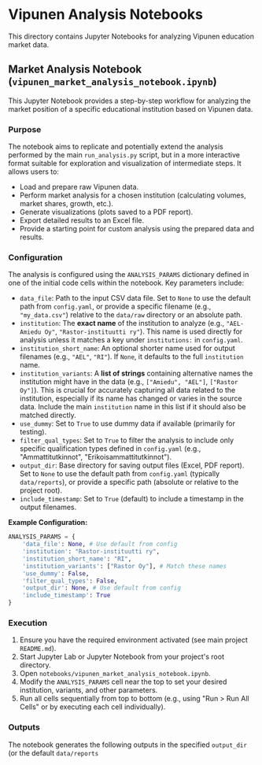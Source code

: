 # Vipunen Analysis Notebooks

This directory contains Jupyter Notebooks for analyzing Vipunen education market data.

## Market Analysis Notebook (`vipunen_market_analysis_notebook.ipynb`)

This Jupyter Notebook provides a step-by-step workflow for analyzing the market position of a specific educational institution based on Vipunen data.

### Purpose

The notebook aims to replicate and potentially extend the analysis performed by the main `run_analysis.py` script, but in a more interactive format suitable for exploration and visualization of intermediate steps. It allows users to:

*   Load and prepare raw Vipunen data.
*   Perform market analysis for a chosen institution (calculating volumes, market shares, growth, etc.).
*   Generate visualizations (plots saved to a PDF report).
*   Export detailed results to an Excel file.
*   Provide a starting point for custom analysis using the prepared data and results.

### Configuration

The analysis is configured using the `ANALYSIS_PARAMS` dictionary defined in one of the initial code cells within the notebook. Key parameters include:

*   `data_file`: Path to the input CSV data file. Set to `None` to use the default path from `config.yaml`, or provide a specific filename (e.g., `"my_data.csv"`) relative to the `data/raw` directory or an absolute path.
*   `institution`: The **exact name** of the institution to analyze (e.g., `"AEL-Amiedu Oy"`, `"Rastor-instituutti ry"`). This name is used directly for analysis unless it matches a key under `institutions:` in `config.yaml`.
*   `institution_short_name`: An optional shorter name used for output filenames (e.g., `"AEL"`, `"RI"`). If `None`, it defaults to the full `institution` name.
*   `institution_variants`: A **list of strings** containing alternative names the institution might have in the data (e.g., `["Amiedu", "AEL"]`, `["Rastor Oy"]`). This is crucial for accurately capturing all data related to the institution, especially if its name has changed or varies in the source data. Include the main `institution` name in this list if it should also be matched directly.
*   `use_dummy`: Set to `True` to use dummy data if available (primarily for testing).
*   `filter_qual_types`: Set to `True` to filter the analysis to include only specific qualification types defined in `config.yaml` (e.g., "Ammattitutkinnot", "Erikoisammattitutkinnot").
*   `output_dir`: Base directory for saving output files (Excel, PDF report). Set to `None` to use the default path from `config.yaml` (typically `data/reports`), or provide a specific path (absolute or relative to the project root).
*   `include_timestamp`: Set to `True` (default) to include a timestamp in the output filenames.

**Example Configuration:**

```python
ANALYSIS_PARAMS = {
    'data_file': None, # Use default from config
    'institution': "Rastor-instituutti ry",
    'institution_short_name': "RI",
    'institution_variants': ["Rastor Oy"], # Match these names
    'use_dummy': False,
    'filter_qual_types': False,
    'output_dir': None, # Use default from config
    'include_timestamp': True
}
```

### Execution

1.  Ensure you have the required environment activated (see main project `README.md`).
2.  Start Jupyter Lab or Jupyter Notebook from your project's root directory.
3.  Open `notebooks/vipunen_market_analysis_notebook.ipynb`.
4.  Modify the `ANALYSIS_PARAMS` cell near the top to set your desired institution, variants, and other parameters.
5.  Run all cells sequentially from top to bottom (e.g., using "Run > Run All Cells" or by executing each cell individually).

### Outputs

The notebook generates the following outputs in the specified `output_dir` (or the default `data/reports`